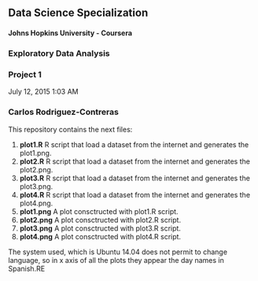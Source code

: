 ## Data Science Specialization
#### Johns Hopkins University - Coursera

### Exploratory Data Analysis

### Project 1
July 12, 2015 1:03 AM
### Carlos Rodriguez-Contreras
This repository contains the next files:
1. **plot1.R** R script that load a dataset from the internet and generates the plot1.png.
2. **plot2.R** R script that load a dataset from the internet and generates the plot2.png.
3. **plot3.R** R script that load a dataset from the internet and generates the plot3.png.
4. **plot4.R** R script that load a dataset from the internet and generates the plot4.png.
5. **plot1.png** A plot consctructed with plot1.R script.
6. **plot2.png** A plot consctructed with plot2.R script.
7. **plot3.png** A plot consctructed with plot3.R script.
8. **plot4.png** A plot consctructed with plot4.R script.

The system used, which is Ubuntu 14.04 does not permit to change language, so in x axis of all the plots they appear the day names in Spanish.RE